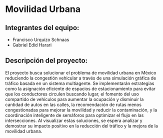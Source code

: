 # Movilidad Urbana

## Integrantes del equipo:
- Francisco Urquizo Schnaas
- Gabriel Edid Harari

## Descripción del proyecto:
El proyecto busca solucionar el problema de movilidad urbana en México reduciendo la congestión vehicular a través de una simulación gráfica de tráfico basada en un sistema multiagente. Se implementarán estrategias como la asignación eficiente de espacios de estacionamiento para evitar que los conductores circulen buscando lugar, el fomento del uso compartido de vehículos para aumentar la ocupación y disminuir la cantidad de autos en las calles, la recomendación de rutas menos congestionadas para mejorar la movilidad y reducir la contaminación, y la coordinación inteligente de semáforos para optimizar el flujo en las intersecciones. Al visualizar estas soluciones, se espera analizar y demostrar su impacto positivo en la reducción del tráfico y la mejora de la movilidad urbana.

